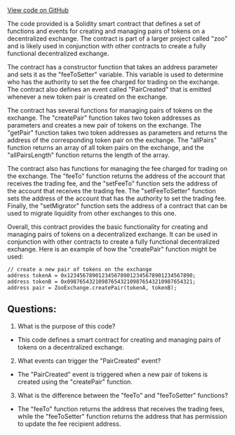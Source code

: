 [View code on GitHub](zoo-labs/zoo/blob/master/core/src/constants/abis/factory.json)

The code provided is a Solidity smart contract that defines a set of functions and events for creating and managing pairs of tokens on a decentralized exchange. The contract is part of a larger project called "zoo" and is likely used in conjunction with other contracts to create a fully functional decentralized exchange.

The contract has a constructor function that takes an address parameter and sets it as the "feeToSetter" variable. This variable is used to determine who has the authority to set the fee charged for trading on the exchange. The contract also defines an event called "PairCreated" that is emitted whenever a new token pair is created on the exchange.

The contract has several functions for managing pairs of tokens on the exchange. The "createPair" function takes two token addresses as parameters and creates a new pair of tokens on the exchange. The "getPair" function takes two token addresses as parameters and returns the address of the corresponding token pair on the exchange. The "allPairs" function returns an array of all token pairs on the exchange, and the "allPairsLength" function returns the length of the array.

The contract also has functions for managing the fee charged for trading on the exchange. The "feeTo" function returns the address of the account that receives the trading fee, and the "setFeeTo" function sets the address of the account that receives the trading fee. The "setFeeToSetter" function sets the address of the account that has the authority to set the trading fee. Finally, the "setMigrator" function sets the address of a contract that can be used to migrate liquidity from other exchanges to this one.

Overall, this contract provides the basic functionality for creating and managing pairs of tokens on a decentralized exchange. It can be used in conjunction with other contracts to create a fully functional decentralized exchange. Here is an example of how the "createPair" function might be used:

```
// create a new pair of tokens on the exchange
address tokenA = 0x1234567890123456789012345678901234567890;
address tokenB = 0x0987654321098765432109876543210987654321;
address pair = ZooExchange.createPair(tokenA, tokenB);
```
## Questions: 
 1. What is the purpose of this code?
- This code defines a smart contract for creating and managing pairs of tokens on a decentralized exchange.

2. What events can trigger the "PairCreated" event?
- The "PairCreated" event is triggered when a new pair of tokens is created using the "createPair" function.

3. What is the difference between the "feeTo" and "feeToSetter" functions?
- The "feeTo" function returns the address that receives the trading fees, while the "feeToSetter" function returns the address that has permission to update the fee recipient address.